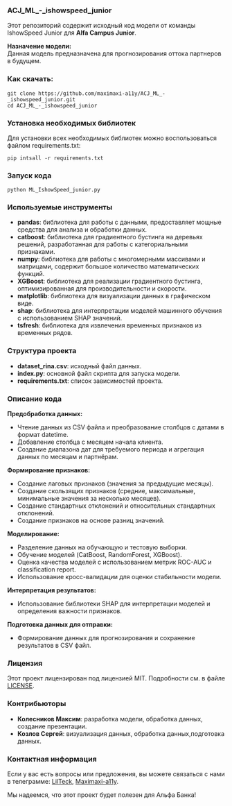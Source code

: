### ACJ_ML_-_ishowspeed_junior

Этот репозиторий содержит исходный код модели от команды IshowSpeed Junior для **Alfa Campus Junior**.

**Назначение модели:**  
Данная модель предназначена для прогнозирования оттока партнеров в будущем.

### Как скачать:

```
git clone https://github.com/maximaxi-a11y/ACJ_ML_-_ishowspeed_junior.git
cd ACJ_ML_-_ishowspeed_junior
```

### Установка необходимых библиотек

Для установки всех необходимых библиотек можно воспользоваться файлом requirements.txt:

```
pip intsall -r requirements.txt
```


### Запуск кода


```
python ML_IshowSpeed_junior.py
```

### Используемые инструменты

- **pandas**: библиотека для работы с данными, предоставляет мощные средства для анализа и обработки данных.
- **catboost**: библиотека для градиентного бустинга на деревьях решений, разработанная для работы с категориальными признаками.
- **numpy**: библиотека для работы с многомерными массивами и матрицами, содержит большое количество математических функций.
- **XGBoost**: библиотека для реализации градиентного бустинга, оптимизированная для производительности и скорости.
- **matplotlib**: библиотека для визуализации данных в графическом виде.
- **shap**: библиотека для интерпретации моделей машинного обучения с использованием SHAP значений.
- **tsfresh**: библиотека для извлечения временных признаков из временных рядов.

### Структура проекта

- **dataset_rina.csv**: исходный файл данных.
- **index.py**: основной файл скрипта для запуска модели.
- **requirements.txt**: список зависимостей проекта.

### Описание кода

**Предобработка данных:**
- Чтение данных из CSV файла и преобразование столбцов с датами в формат datetime.
- Добавление столбца с месяцем начала клиента.
- Создание диапазона дат для требуемого периода и агрегация данных по месяцам и партнёрам.

**Формирование признаков:**
- Создание лаговых признаков (значения за предыдущие месяцы).
- Создание скользящих признаков (средние, максимальные, минимальные значения за несколько месяцев).
- Создание стандартных отклонений и относительных стандартных отклонений.
- Создание признаков на основе разниц значений.

**Моделирование:**
- Разделение данных на обучающую и тестовую выборки.
- Обучение моделей (CatBoost, RandomForest, XGBoost).
- Оценка качества моделей с использованием метрик ROC-AUC и classification report.
- Использование кросс-валидации для оценки стабильности модели.

**Интерпретация результатов:**
- Использование библиотеки SHAP для интерпретации моделей и определения важности признаков.

**Подготовка данных для отправки:**
- Формирование данных для прогнозирования и сохранение результатов в CSV файл.

### Лицензия

Этот проект лицензирован под лицензией MIT. Подробности см. в файле [LICENSE](LICENSE).

### Контрибьюторы

- **Колесников Максим**: разработка модели, обработка данных, создание презентации.
- **Козлов Сергей**: визуализация данных, обработка данных,подготовка данных.


### Контактная информация

Если у вас есть вопросы или предложения, вы можете связаться с нами в телеграмме: [LilTeck](https://t.me/LilTeck1337), [Maximaxi-a11y](https://t.me/ggggg54680).

Мы надеемся, что этот проект будет полезен для Альфа Банка!








